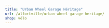 ```yaml
---
title: "Urban Wheel Garage Héritage"
url: /alfortville/urban-wheel-garage-heritage/
shop: vélo
---
```

